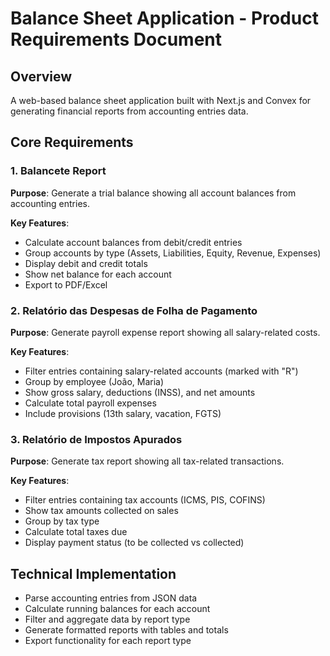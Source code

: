 # Balance Sheet Application - Product Requirements Document

## Overview

A web-based balance sheet application built with Next.js and Convex for generating financial reports from accounting entries data.

## Core Requirements

### 1. Balancete Report

**Purpose**: Generate a trial balance showing all account balances from accounting entries.

**Key Features**:

- Calculate account balances from debit/credit entries
- Group accounts by type (Assets, Liabilities, Equity, Revenue, Expenses)
- Display debit and credit totals
- Show net balance for each account
- Export to PDF/Excel

### 2. Relatório das Despesas de Folha de Pagamento

**Purpose**: Generate payroll expense report showing all salary-related costs.

**Key Features**:

- Filter entries containing salary-related accounts (marked with "R")
- Group by employee (João, Maria)
- Show gross salary, deductions (INSS), and net amounts
- Calculate total payroll expenses
- Include provisions (13th salary, vacation, FGTS)

### 3. Relatório de Impostos Apurados

**Purpose**: Generate tax report showing all tax-related transactions.

**Key Features**:

- Filter entries containing tax accounts (ICMS, PIS, COFINS)
- Show tax amounts collected on sales
- Group by tax type
- Calculate total taxes due
- Display payment status (to be collected vs collected)

## Technical Implementation

- Parse accounting entries from JSON data
- Calculate running balances for each account
- Filter and aggregate data by report type
- Generate formatted reports with tables and totals
- Export functionality for each report type
